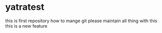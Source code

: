 # yatratest
this is first repository 
how to mange git 
please maintain all thing with this
this is  a new feature